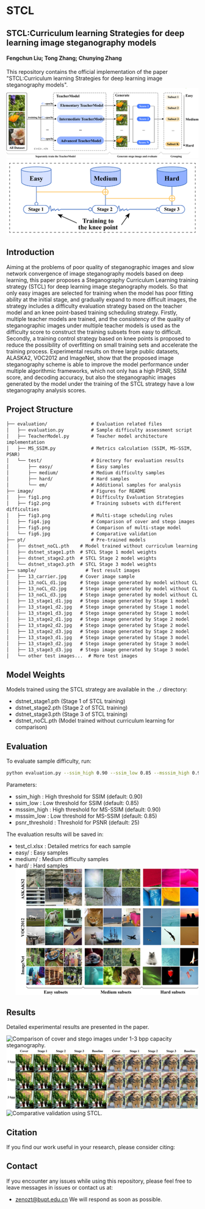 # STCL
## STCL:Curriculum learning Strategies for deep learning image steganography models

#### Fengchun Liu; Tong Zhang; Chunying Zhang

This repository contains the official implementation of the paper "STCL:Curriculum learning Strategies for deep learning image steganography models".
![Diffculty Evaluation Strategies Based on Teacher Models.](image/fig1.png)
![Multi-stage scheduling rules based on knee points.](image/fig3.png)
## Introduction

Aiming at the problems of poor quality of steganographic images and slow network convergence of image steganography models based on deep learning, this paper proposes a Steganography Curriculum Learning training strategy (STCL)  for deep learning image steganography models. So that only easy images are selected for training when the model has poor fitting ability at the initial stage, and gradually expand to more difficult images, the strategy includes a difficulty evaluation strategy based on the teacher model and an knee point-based training scheduling strategy. Firstly, multiple teacher models are trained, and the consistency of the quality of steganographic images under multiple teacher models is used as the difficulty score to construct the training subsets from easy to difficult. Secondly, a training control strategy based on knee points is proposed to reduce the possibility of overfitting on small training sets and accelerate the training process. Experimental results on three large public datasets, ALASKA2, VOC2012 and ImageNet, show that the proposed image steganography scheme is able to improve the model performance under multiple algorithmic frameworks, which not only has a high PSNR, SSIM score, and decoding accuracy, but also the steganographic images generated by the model under the training of the STCL strategy have a low steganography analysis scores.

## Project Structure
 ```
├── evaluation/                # Evaluation related files
│   ├── evaluation.py          # Sample difficulty assessment script
│   ├── TeacherModel.py        # Teacher model architecture implementation
│   ├── MS_SSIM.py             # Metrics calculation (SSIM, MS-SSIM, PSNR)
│   └── test/                  # Directory for evaluation results
│       ├── easy/              # Easy samples
│       ├── medium/            # Medium difficulty samples
│       ├── hard/              # Hard samples
│       └── em/                # Additional samples for analysis
├── image/                     # Figures for README
│   ├── fig1.png               # Difficulty Evaluation Strategies
│   ├── fig2.png               # Training subsets with different difficulties
│   ├── fig3.png               # Multi-stage scheduling rules
│   ├── fig4.jpg               # Comparison of cover and stego images
│   ├── fig5.png               # Comparison of multi-stage model
│   └── fig6.jpg               # Comparative validation
├── pt/                        # Pre-trained models
│   ├── dstnet_noCL.pth    # Model trained without curriculum learning
│   ├── dstnet_stage1.pth  # STCL Stage 1 model weights
│   ├── dstnet_stage2.pth  # STCL Stage 2 model weights
│   └── dstnet_stage3.pth  # STCL Stage 3 model weights
├── sample/                  # Test result images
│   ├── 13_carrier.jpg     # Cover image sample
│   ├── 13_noCL_d1.jpg     # Stego image generated by model without CL
│   ├── 13_noCL_d2.jpg     # Stego image generated by model without CL
│   ├── 13_noCL_d3.jpg     # Stego image generated by model without CL
│   ├── 13_stage1_d1.jpg   # Stego image generated by Stage 1 model
│   ├── 13_stage1_d2.jpg   # Stego image generated by Stage 1 model
│   ├── 13_stage1_d3.jpg   # Stego image generated by Stage 1 model
│   ├── 13_stage2_d1.jpg   # Stego image generated by Stage 2 model
│   ├── 13_stage2_d2.jpg   # Stego image generated by Stage 2 model
│   ├── 13_stage2_d3.jpg   # Stego image generated by Stage 2 model
│   ├── 13_stage3_d1.jpg   # Stego image generated by Stage 3 model
│   ├── 13_stage3_d2.jpg   # Stego image generated by Stage 3 model
│   ├── 13_stage3_d3.jpg   # Stego image generated by Stage 3 model
│   └── other test images...  # More test images                  
 ```

## Model Weights

Models trained using the STCL strategy are available in the `./` directory:
- dstnet_stage1.pth (Stage 1 of STCL training)
- dstnet_stage2.pth (Stage 2 of STCL training)
- dstnet_stage3.pth (Stage 3 of STCL training)
- dstnet_noCL.pth (Model trained without curriculum learning for comparison)

## Evaluation

To evaluate sample difficulty, run:
```bash
python evaluation.py --ssim_high 0.90 --ssim_low 0.85 --msssim_high 0.90 --msssim_low 0.85 --psnr_threshold 25
```
Parameters:
- ssim_high : High threshold for SSIM (default: 0.90)
- ssim_low : Low threshold for SSIM (default: 0.85)
- msssim_high : High threshold for MS-SSIM (default: 0.90)
- msssim_low : Low threshold for MS-SSIM (default: 0.85)
- psnr_threshold : Threshold for PSNR (default: 25)

The evaluation results will be saved in:
- test_cl.xlsx : Detailed metrics for each sample
- easy/ : Easy samples
- medium/ : Medium difficulty samples
- hard/ : Hard samples
![Training subsets with different diffculties obtained by the teacher model diffculty evaluation method.](image/fig2.png)



## Results
Detailed experimental results are presented in the paper.

![Comparison of cover and stego images under 1-3 bpp capacity steganography.](image/fig4.jpg)
![Comparison of stego image generated by multi-stage model and cover image.](image/fig5.png)
![Comparative validation using STCL.](image/fig6.jpg)


## Citation
If you find our work useful in your research, please consider citing:


## Contact
If you encounter any issues while using this repository, please feel free to leave messages in issues or contact us at:

- zenozt@bupt.edu.cn
We will respond as soon as possible.
